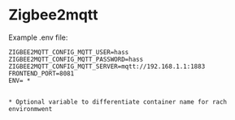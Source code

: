 # Zigbee2mqtt

Example .env file:
```
ZIGBEE2MQTT_CONFIG_MQTT_USER=hass
ZIGBEE2MQTT_CONFIG_MQTT_PASSWORD=hass
ZIGBEE2MQTT_CONFIG_MQTT_SERVER=mqtt://192.168.1.1:1883
FRONTEND_PORT=8081
ENV= *


* Optional variable to differentiate container name for rach environmwent
```

